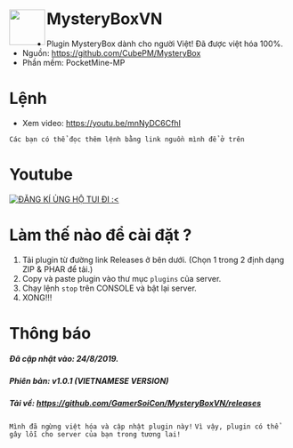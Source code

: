 <h1>MysteryBoxVN<img src="https://images-wixmp-ed30a86b8c4ca887773594c2.wixmp.com/f/d44e8e4c-db34-4361-8508-e7288d4cc10f/d51bvpe-a6c7ce27-0988-4375-a902-abe67a80b605.gif?token=eyJ0eXAiOiJKV1QiLCJhbGciOiJIUzI1NiJ9.eyJzdWIiOiJ1cm46YXBwOiIsImlzcyI6InVybjphcHA6Iiwib2JqIjpbW3sicGF0aCI6IlwvZlwvZDQ0ZThlNGMtZGIzNC00MzYxLTg1MDgtZTcyODhkNGNjMTBmXC9kNTFidnBlLWE2YzdjZTI3LTA5ODgtNDM3NS1hOTAyLWFiZTY3YTgwYjYwNS5naWYifV1dLCJhdWQiOlsidXJuOnNlcnZpY2U6ZmlsZS5kb3dubG9hZCJdfQ.OHaADKw8oSYtPeXCHb51Fk2pTCOyjoRRs2aDbgiGo0g" height="64" width="64" align="left"></img></h1>

+ Plugin MysteryBox dành cho người Việt! Đã được việt hóa 100%.
+ Nguồn: https://github.com/CubePM/MysteryBox
+ Phần mềm: PocketMine-MP

# Lệnh
+ Xem video: https://youtu.be/mnNyDC6CfhI

``Các bạn có thể đọc thêm lệnh bằng link nguồn mình để ở trên``

# Youtube
[![ĐĂNG KÍ ỦNG HỘ TUI ĐI :<](https://img.youtube.com/vi/mnNyDC6CfhI/0.jpg)](https://youtu.be/mnNyDC6CfhI "ĐĂNG KÍ ỦNG HỘ TUI ĐI :<")

# Làm thế nào để cài đặt ?
1. Tải plugin từ đường link Releases ở bên dưới. (Chọn 1 trong 2 định dạng ZIP & PHAR để tải.)
2. Copy và paste plugin vào thư mục ```plugins``` của server.
3. Chạy lệnh ```stop``` trên CONSOLE và bật lại server.
4. XONG!!!

# Thông báo
##### Đã cập nhật vào: 24/8/2019.
##### Phiên bản: v1.0.1 (VIETNAMESE VERSION)
##### Tải về: https://github.com/GamerSoiCon/MysteryBoxVN/releases
```Mình đã ngừng việt hóa và cập nhật plugin này!```
```Vì vậy, plugin có thể gây lỗi cho server của bạn trong tương lai!```
